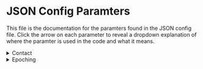 # JSON Config Paramters

This file is the documentation for the paramters found in the JSON config file. Click the arrow on each parameter to reveal a dropdown explanation of where the paramter is used in the code and what it means. 

<details>
<summary>Contact</summary>
Where: sendEmail function is called at the end of each fcp_# step, and contact is passed as a parameter.
<br>
Meaning: Email address to which to send pipeline’s progress updates (contained in square brackets, [ ])
</details>

<details>
<summary>Epoching</summary>
Where: fcp_1_TaskEpoching.
<br>
Meaning: Epoch the data into trials
<br><br>
  <ul><li>
    <details>
      <summary>Period</summary>
      Where: fcp_1_RestingStateEpoching, line 97
      <br>
      Meaning: Indicates epoch length for epoching resting state data
    </details>
    </li>
    
  <li>
    <details>
      <summary>Total time</summary>
      Where: Nowhere
      <br>
      Meaning: Relic from an older resting state epoch strategy. 
    </details>
    </li>
    
  <li>
    <details>
      <summary>Head motion</summary>
      Where: fcp_1_TaskEpoching
      <br>
      Meaning: Specifics for initial handling of head motion
      <br><ul><li>
        <details>
        <summary>Threshold</summary>
        Where: fcp_1_TaskEpoching in head motion correction
        <br>
        Meaning: Threshold for which to reject trials with head motion 
        </details>
      </li></ul>
    </details>
    </li></ul>
</details>

